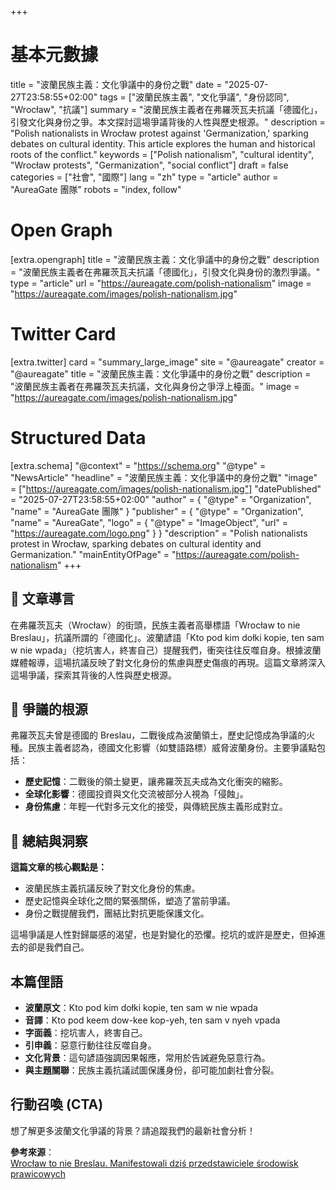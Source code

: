 +++
# 基本元數據
title = "波蘭民族主義：文化爭議中的身份之戰"
date = "2025-07-27T23:58:55+02:00"
tags = ["波蘭民族主義", "文化爭議", "身份認同", "Wrocław", "抗議"]
summary = "波蘭民族主義者在弗羅茨瓦夫抗議「德國化」，引發文化與身份之爭。本文探討這場爭議背後的人性與歷史根源。"
description = "Polish nationalists in Wrocław protest against 'Germanization,' sparking debates on cultural identity. This article explores the human and historical roots of the conflict."
keywords = ["Polish nationalism", "cultural identity", "Wrocław protests", "Germanization", "social conflict"]
draft = false
categories = ["社會", "國際"]
lang = "zh"
type = "article"
author = "AureaGate 團隊"
robots = "index, follow"

# Open Graph
[extra.opengraph]
title = "波蘭民族主義：文化爭議中的身份之戰"
description = "波蘭民族主義者在弗羅茨瓦夫抗議「德國化」，引發文化與身份的激烈爭議。"
type = "article"
url = "https://aureagate.com/polish-nationalism"
image = "https://aureagate.com/images/polish-nationalism.jpg"

# Twitter Card
[extra.twitter]
card = "summary_large_image"
site = "@aureagate"
creator = "@aureagate"
title = "波蘭民族主義：文化爭議中的身份之戰"
description = "波蘭民族主義者在弗羅茨瓦夫抗議，文化與身份之爭浮上檯面。"
image = "https://aureagate.com/images/polish-nationalism.jpg"

# Structured Data
[extra.schema]
"@context" = "https://schema.org"
"@type" = "NewsArticle"
"headline" = "波蘭民族主義：文化爭議中的身份之戰"
"image" = ["https://aureagate.com/images/polish-nationalism.jpg"]
"datePublished" = "2025-07-27T23:58:55+02:00"
"author" = { "@type" = "Organization", "name" = "AureaGate 團隊" }
"publisher" = { "@type" = "Organization", "name" = "AureaGate", "logo" = { "@type" = "ImageObject", "url" = "https://aureagate.com/logo.png" } }
"description" = "Polish nationalists protest in Wrocław, sparking debates on cultural identity and Germanization."
"mainEntityOfPage" = "https://aureagate.com/polish-nationalism"
+++


## 🧭 文章導言
在弗羅茨瓦夫（Wrocław）的街頭，民族主義者高舉標語「Wrocław to nie Breslau」，抗議所謂的「德國化」。波蘭諺語「Kto pod kim dołki kopie, ten sam w nie wpada」（挖坑害人，終害自己）提醒我們，衝突往往反噬自身。根據波蘭媒體報導，這場抗議反映了對文化身份的焦慮與歷史傷痕的再現。這篇文章將深入這場爭議，探索其背後的人性與歷史根源。

## 📌 爭議的根源
弗羅茨瓦夫曾是德國的 Breslau，二戰後成為波蘭領土，歷史記憶成為爭議的火種。民族主義者認為，德國文化影響（如雙語路標）威脅波蘭身份。主要爭議點包括：

- **歷史記憶**：二戰後的領土變更，讓弗羅茨瓦夫成為文化衝突的縮影。
- **全球化影響**：德國投資與文化交流被部分人視為「侵蝕」。
- **身份焦慮**：年輕一代對多元文化的接受，與傳統民族主義形成對立。

## 💬 總結與洞察
**這篇文章的核心觀點是：**
- 波蘭民族主義抗議反映了對文化身份的焦慮。
- 歷史記憶與全球化之間的緊張關係，塑造了當前爭議。
- 身份之戰提醒我們，團結比對抗更能保護文化。

這場爭議是人性對歸屬感的渴望，也是對變化的恐懼。挖坑的或許是歷史，但掉進去的卻是我們自己。

## 本篇俚語
- **波蘭原文**：Kto pod kim dołki kopie, ten sam w nie wpada  
- **音譯**：Kto pod keem dow-kee kop-yeh, ten sam v nyeh vpada  
- **字面義**：挖坑害人，終害自己。  
- **引申義**：惡意行動往往反噬自身。  
- **文化背景**：這句諺語強調因果報應，常用於告誡避免惡意行為。  
- **與主題關聯**：民族主義抗議試圖保護身份，卻可能加劇社會分裂。

## 行動召喚 (CTA)
想了解更多波蘭文化爭議的背景？請追蹤我們的最新社會分析！

**參考來源**：  
[Wrocław to nie Breslau. Manifestowali dziś przedstawiciele środowisk prawicowych](https://wroclaw.tvp.pl/88046987/wroclaw-to-nie-breslau-manifestowali-dzis-przedstawiciele-srodowisk-prawicowych)